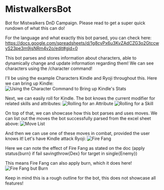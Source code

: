 # MistwalkersBot
Bot for Mistwalkers DnD Campaign. Please read to get a super quick rundown of what this can do!

For the language and what exactly this bot parsed, you can check here:
https://docs.google.com/spreadsheets/d/1g8cyPx6u3KvZAdCZG3o2GtccwyS23pe3m9jsNRm4v2o/edit#gid=0

This bot parses and stores information about characters, able to dynamically change and update information regarding them! We can see characters using the /character <name> command!

I'll be using the example Characters Kindle and Ryoji throughout this. Here we can bring up Kindle:
![Using the Character Command to Bring up Kindle's Stats](https://github.com/NocaToca/MistwalkersBot/blob/main/Example%20Gifs/character_example.gif)

Next, we can easily roll for Kindle. The bot knows the current modifier for related skills and attributes:
![Rolling for an Attribute](https://github.com/NocaToca/MistwalkersBot/blob/main/Example%20Gifs/roll_attribute_example.gif)
![Rolling for a Skill](https://github.com/NocaToca/MistwalkersBot/blob/main/Example%20Gifs/roll_skill_example.gif)

On top of that, we can showcase how this bot parses and uses moves. We can list out the moves the bot successfully parsed from the excel sheet above:
![Move List](https://github.com/NocaToca/MistwalkersBot/blob/main/Example%20Gifs/move_display_example.gif)

And then we can use one of these moves in combat, provided the user knows it! Let's have Kindle attack Ryoji:
![Fire Fang](https://github.com/NocaToca/MistwalkersBot/blob/main/Example%20Gifs/use_move_example.gif)

Here we can note the effect of Fire Fang as stated on the doc (apply status\{burn\} if fail savingthrow\{Dex\} for target in single\{Enemy\})

This means Fire Fang can also apply burn, which it does here!
![Fire Fang but Burn](https://github.com/NocaToca/MistwalkersBot/blob/main/Example%20Gifs/burn_example.gif)

Keep in mind this is a rough outline for the bot, this does not showcase all features!
